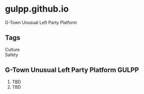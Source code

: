 # gulpp.github.io
G-Town Unusual Left Party Platform

## Tags
Culture  
Safety

## G-Town Unusual Left Party Platform GULPP
1. TBD
2. TBD